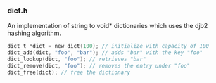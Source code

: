 ### dict.h

An implementation of string to void* dictionaries which uses the djb2 hashing algorithm.

```C
dict_t *dict = new_dict(100); // initialize with capacity of 100
dict_add(dict, "foo", "bar"); // adds "bar" with the key "foo"
dict_lookup(dict, "foo"); // retrieves "bar" 
dict_remove(dict, "foo"); // removes the entry under "foo"
dict_free(dict); // free the dictionary


```
